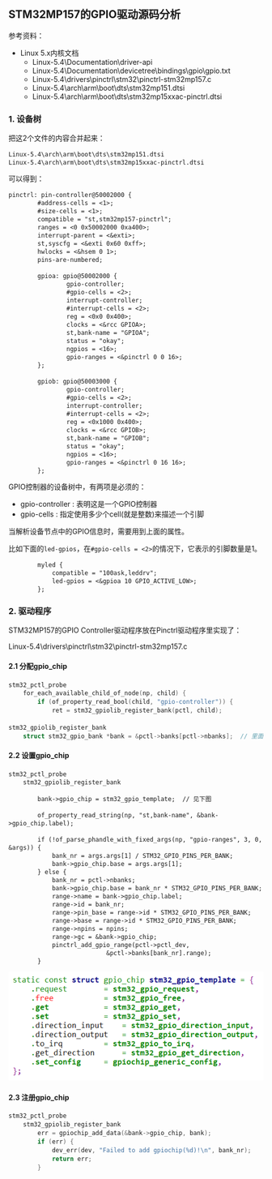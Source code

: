 ## STM32MP157的GPIO驱动源码分析

参考资料：

* Linux 5.x内核文档
    * Linux-5.4\Documentation\driver-api
    * Linux-5.4\Documentation\devicetree\bindings\gpio\gpio.txt
    * Linux-5.4\drivers\pinctrl\stm32\pinctrl-stm32mp157.c
    * Linux-5.4\arch\arm\boot\dts\stm32mp151.dtsi
    * Linux-5.4\arch\arm\boot\dts\stm32mp15xxac-pinctrl.dtsi

### 1. 设备树

把这2个文件的内容合并起来：

```shell
Linux-5.4\arch\arm\boot\dts\stm32mp151.dtsi
Linux-5.4\arch\arm\boot\dts\stm32mp15xxac-pinctrl.dtsi
```

可以得到：

```shell
pinctrl: pin-controller@50002000 {
		#address-cells = <1>;
		#size-cells = <1>;
		compatible = "st,stm32mp157-pinctrl";
		ranges = <0 0x50002000 0xa400>;
		interrupt-parent = <&exti>;
		st,syscfg = <&exti 0x60 0xff>;
		hwlocks = <&hsem 0 1>;
		pins-are-numbered;

		gpioa: gpio@50002000 {
				gpio-controller;
				#gpio-cells = <2>;
				interrupt-controller;
				#interrupt-cells = <2>;
				reg = <0x0 0x400>;
				clocks = <&rcc GPIOA>;
				st,bank-name = "GPIOA";
                status = "okay";
                ngpios = <16>;
                gpio-ranges = <&pinctrl 0 0 16>;
		};
		
        gpiob: gpio@50003000 {
                gpio-controller;
                #gpio-cells = <2>;
                interrupt-controller;
                #interrupt-cells = <2>;
                reg = <0x1000 0x400>;
                clocks = <&rcc GPIOB>;
                st,bank-name = "GPIOB";
                status = "okay";
                ngpios = <16>;
                gpio-ranges = <&pinctrl 0 16 16>;
        };

```



GPIO控制器的设备树中，有两项是必须的：

* gpio-controller : 表明这是一个GPIO控制器
* gpio-cells : 指定使用多少个cell(就是整数)来描述一个引脚



当解析设备节点中的GPIO信息时，需要用到上面的属性。

比如下面的`led-gpios`，在`#gpio-cells = <2>`的情况下，它表示的引脚数量是1。

```shell
        myled {
            compatible = "100ask,leddrv";
            led-gpios = <&gpioa 10 GPIO_ACTIVE_LOW>;
        };
```





### 2. 驱动程序

STM32MP157的GPIO Controller驱动程序放在Pinctrl驱动程序里实现了：

Linux-5.4\drivers\pinctrl\stm32\pinctrl-stm32mp157.c

#### 2.1 分配gpio_chip

```c
stm32_pctl_probe
   	for_each_available_child_of_node(np, child) {
		if (of_property_read_bool(child, "gpio-controller")) {
			ret = stm32_gpiolib_register_bank(pctl, child);

stm32_gpiolib_register_bank
    struct stm32_gpio_bank *bank = &pctl->banks[pctl->nbanks];  // 里面含有gpio_chip
```



#### 2.2 设置gpio_chip

```shell
stm32_pctl_probe
	stm32_gpiolib_register_bank
	
        bank->gpio_chip = stm32_gpio_template;  // 见下图

        of_property_read_string(np, "st,bank-name", &bank->gpio_chip.label);

        if (!of_parse_phandle_with_fixed_args(np, "gpio-ranges", 3, 0, &args)) {
            bank_nr = args.args[1] / STM32_GPIO_PINS_PER_BANK;
            bank->gpio_chip.base = args.args[1];
        } else {
            bank_nr = pctl->nbanks;
            bank->gpio_chip.base = bank_nr * STM32_GPIO_PINS_PER_BANK;
            range->name = bank->gpio_chip.label;
            range->id = bank_nr;
            range->pin_base = range->id * STM32_GPIO_PINS_PER_BANK;
            range->base = range->id * STM32_GPIO_PINS_PER_BANK;
            range->npins = npins;
            range->gc = &bank->gpio_chip;
            pinctrl_add_gpio_range(pctl->pctl_dev,
                           &pctl->banks[bank_nr].range);
        }

```



![image-20210528101906228](pic/07_GPIO/09_stm32_gpio_template.png)



#### 2.3 注册gpio_chip

```c
stm32_pctl_probe
    stm32_gpiolib_register_bank	
        err = gpiochip_add_data(&bank->gpio_chip, bank);
        if (err) {
            dev_err(dev, "Failed to add gpiochip(%d)!\n", bank_nr);
            return err;
        }
```

